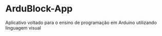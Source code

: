# ArduBlock-App
Aplicativo voltado para o ensino de programação em Arduino utilizando linguagem visual
